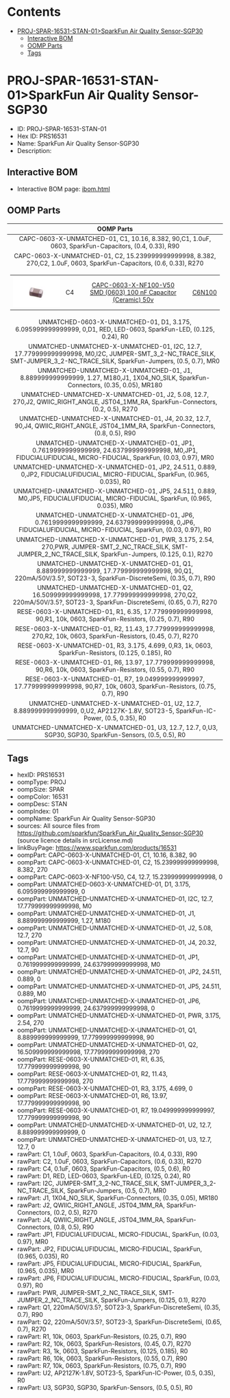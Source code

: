 



Contents
========

* [PROJ-SPAR-16531-STAN-01>SparkFun Air Quality Sensor-SGP30](#proj-spar-16531-stan-01sparkfun-air-quality-sensor-sgp30)
	* [Interactive BOM](#interactive-bom)
	* [OOMP Parts](#oomp-parts)
	* [Tags](#tags)

# PROJ-SPAR-16531-STAN-01>SparkFun Air Quality Sensor-SGP30

- ID: PROJ-SPAR-16531-STAN-01
- Hex ID: PRS16531
- Name: SparkFun Air Quality Sensor-SGP30
- Description: 

## Interactive BOM

- Interactive BOM page: [ibom.html](kicad/bom/ibom.html)

## OOMP Parts
  

|OOMP Parts|
| :---: |
|CAPC-0603-X-UNMATCHED-01, C1, 10.16, 8.382, 90,C1, 1.0uF, 0603, SparkFun-Capacitors, (0.4, 0.33), R90|
|CAPC-0603-X-UNMATCHED-01, C2, 15.239999999999998, 8.382, 270,C2, 1.0uF, 0603, SparkFun-Capacitors, (0.6, 0.33), R270|
|<table><tr><td>![CAPC-0603-X-NF100-V50](https://raw.githubusercontent.com/oomlout/oomlout_OOMP_parts/main/CAPC-0603-X-NF100-V50/image_140.jpg)</td><td> C4</td><td>[CAPC-0603-X-NF100-V50<br>SMD (0603) 100 nF Capacitor (Ceramic) 50v](https://github.com/oomlout/oomlout_OOMP_parts/tree/main/CAPC-0603-X-NF100-V50/)</td><td>[C6N100](https://github.com/oomlout/oomlout_OOMP_parts/tree/main/CAPC-0603-X-NF100-V50/)</td></tr></table>|
|UNMATCHED-0603-X-UNMATCHED-01, D1, 3.175, 6.095999999999999, 0,D1, RED, LED-0603, SparkFun-LED, (0.125, 0.24), R0|
|UNMATCHED-UNMATCHED-X-UNMATCHED-01, I2C, 12.7, 17.779999999999998, M0,I2C, JUMPER-SMT_3_2-NC_TRACE_SILK, SMT-JUMPER_3_2-NC_TRACE_SILK, SparkFun-Jumpers, (0.5, 0.7), MR0|
|UNMATCHED-UNMATCHED-X-UNMATCHED-01, J1, 8.889999999999999, 1.27, M180,J1, 1X04_NO_SILK, SparkFun-Connectors, (0.35, 0.05), MR180|
|UNMATCHED-UNMATCHED-X-UNMATCHED-01, J2, 5.08, 12.7, 270,J2, QWIIC_RIGHT_ANGLE, JST04_1MM_RA, SparkFun-Connectors, (0.2, 0.5), R270|
|UNMATCHED-UNMATCHED-X-UNMATCHED-01, J4, 20.32, 12.7, 90,J4, QWIIC_RIGHT_ANGLE, JST04_1MM_RA, SparkFun-Connectors, (0.8, 0.5), R90|
|UNMATCHED-UNMATCHED-X-UNMATCHED-01, JP1, 0.7619999999999999, 24.637999999999998, M0,JP1, FIDUCIALUFIDUCIAL, MICRO-FIDUCIAL, SparkFun, (0.03, 0.97), MR0|
|UNMATCHED-UNMATCHED-X-UNMATCHED-01, JP2, 24.511, 0.889, 0,JP2, FIDUCIALUFIDUCIAL, MICRO-FIDUCIAL, SparkFun, (0.965, 0.035), R0|
|UNMATCHED-UNMATCHED-X-UNMATCHED-01, JP5, 24.511, 0.889, M0,JP5, FIDUCIALUFIDUCIAL, MICRO-FIDUCIAL, SparkFun, (0.965, 0.035), MR0|
|UNMATCHED-UNMATCHED-X-UNMATCHED-01, JP6, 0.7619999999999999, 24.637999999999998, 0,JP6, FIDUCIALUFIDUCIAL, MICRO-FIDUCIAL, SparkFun, (0.03, 0.97), R0|
|UNMATCHED-UNMATCHED-X-UNMATCHED-01, PWR, 3.175, 2.54, 270,PWR, JUMPER-SMT_2_NC_TRACE_SILK, SMT-JUMPER_2_NC_TRACE_SILK, SparkFun-Jumpers, (0.125, 0.1), R270|
|UNMATCHED-UNMATCHED-X-UNMATCHED-01, Q1, 8.889999999999999, 17.779999999999998, 90,Q1, 220mA/50V/3.5?, SOT23-3, SparkFun-DiscreteSemi, (0.35, 0.7), R90|
|UNMATCHED-UNMATCHED-X-UNMATCHED-01, Q2, 16.509999999999998, 17.779999999999998, 270,Q2, 220mA/50V/3.5?, SOT23-3, SparkFun-DiscreteSemi, (0.65, 0.7), R270|
|RESE-0603-X-UNMATCHED-01, R1, 6.35, 17.779999999999998, 90,R1, 10k, 0603, SparkFun-Resistors, (0.25, 0.7), R90|
|RESE-0603-X-UNMATCHED-01, R2, 11.43, 17.779999999999998, 270,R2, 10k, 0603, SparkFun-Resistors, (0.45, 0.7), R270|
|RESE-0603-X-UNMATCHED-01, R3, 3.175, 4.699, 0,R3, 1k, 0603, SparkFun-Resistors, (0.125, 0.185), R0|
|RESE-0603-X-UNMATCHED-01, R6, 13.97, 17.779999999999998, 90,R6, 10k, 0603, SparkFun-Resistors, (0.55, 0.7), R90|
|RESE-0603-X-UNMATCHED-01, R7, 19.049999999999997, 17.779999999999998, 90,R7, 10k, 0603, SparkFun-Resistors, (0.75, 0.7), R90|
|UNMATCHED-UNMATCHED-X-UNMATCHED-01, U2, 12.7, 8.889999999999999, 0,U2, AP2127K-1.8V, SOT23-5, SparkFun-IC-Power, (0.5, 0.35), R0|
|UNMATCHED-UNMATCHED-X-UNMATCHED-01, U3, 12.7, 12.7, 0,U3, SGP30, SGP30, SparkFun-Sensors, (0.5, 0.5), R0|

## Tags

- hexID: PRS16531
- oompType: PROJ
- oompSize: SPAR
- oompColor: 16531
- oompDesc: STAN
- oompIndex: 01
- oompName: SparkFun Air Quality Sensor-SGP30
- sources: All source files from https://github.com/sparkfun/SparkFun_Air_Quality_Sensor-SGP30 (source licence details in srcLicense.md)
- linkBuyPage: https://www.sparkfun.com/products/16531
- oompPart: CAPC-0603-X-UNMATCHED-01, C1, 10.16, 8.382, 90
- oompPart: CAPC-0603-X-UNMATCHED-01, C2, 15.239999999999998, 8.382, 270
- oompPart: CAPC-0603-X-NF100-V50, C4, 12.7, 15.239999999999998, 0
- oompPart: UNMATCHED-0603-X-UNMATCHED-01, D1, 3.175, 6.095999999999999, 0
- oompPart: UNMATCHED-UNMATCHED-X-UNMATCHED-01, I2C, 12.7, 17.779999999999998, M0
- oompPart: UNMATCHED-UNMATCHED-X-UNMATCHED-01, J1, 8.889999999999999, 1.27, M180
- oompPart: UNMATCHED-UNMATCHED-X-UNMATCHED-01, J2, 5.08, 12.7, 270
- oompPart: UNMATCHED-UNMATCHED-X-UNMATCHED-01, J4, 20.32, 12.7, 90
- oompPart: UNMATCHED-UNMATCHED-X-UNMATCHED-01, JP1, 0.7619999999999999, 24.637999999999998, M0
- oompPart: UNMATCHED-UNMATCHED-X-UNMATCHED-01, JP2, 24.511, 0.889, 0
- oompPart: UNMATCHED-UNMATCHED-X-UNMATCHED-01, JP5, 24.511, 0.889, M0
- oompPart: UNMATCHED-UNMATCHED-X-UNMATCHED-01, JP6, 0.7619999999999999, 24.637999999999998, 0
- oompPart: UNMATCHED-UNMATCHED-X-UNMATCHED-01, PWR, 3.175, 2.54, 270
- oompPart: UNMATCHED-UNMATCHED-X-UNMATCHED-01, Q1, 8.889999999999999, 17.779999999999998, 90
- oompPart: UNMATCHED-UNMATCHED-X-UNMATCHED-01, Q2, 16.509999999999998, 17.779999999999998, 270
- oompPart: RESE-0603-X-UNMATCHED-01, R1, 6.35, 17.779999999999998, 90
- oompPart: RESE-0603-X-UNMATCHED-01, R2, 11.43, 17.779999999999998, 270
- oompPart: RESE-0603-X-UNMATCHED-01, R3, 3.175, 4.699, 0
- oompPart: RESE-0603-X-UNMATCHED-01, R6, 13.97, 17.779999999999998, 90
- oompPart: RESE-0603-X-UNMATCHED-01, R7, 19.049999999999997, 17.779999999999998, 90
- oompPart: UNMATCHED-UNMATCHED-X-UNMATCHED-01, U2, 12.7, 8.889999999999999, 0
- oompPart: UNMATCHED-UNMATCHED-X-UNMATCHED-01, U3, 12.7, 12.7, 0
- rawPart: C1, 1.0uF, 0603, SparkFun-Capacitors, (0.4, 0.33), R90
- rawPart: C2, 1.0uF, 0603, SparkFun-Capacitors, (0.6, 0.33), R270
- rawPart: C4, 0.1uF, 0603, SparkFun-Capacitors, (0.5, 0.6), R0
- rawPart: D1, RED, LED-0603, SparkFun-LED, (0.125, 0.24), R0
- rawPart: I2C, JUMPER-SMT_3_2-NC_TRACE_SILK, SMT-JUMPER_3_2-NC_TRACE_SILK, SparkFun-Jumpers, (0.5, 0.7), MR0
- rawPart: J1, 1X04_NO_SILK, SparkFun-Connectors, (0.35, 0.05), MR180
- rawPart: J2, QWIIC_RIGHT_ANGLE, JST04_1MM_RA, SparkFun-Connectors, (0.2, 0.5), R270
- rawPart: J4, QWIIC_RIGHT_ANGLE, JST04_1MM_RA, SparkFun-Connectors, (0.8, 0.5), R90
- rawPart: JP1, FIDUCIALUFIDUCIAL, MICRO-FIDUCIAL, SparkFun, (0.03, 0.97), MR0
- rawPart: JP2, FIDUCIALUFIDUCIAL, MICRO-FIDUCIAL, SparkFun, (0.965, 0.035), R0
- rawPart: JP5, FIDUCIALUFIDUCIAL, MICRO-FIDUCIAL, SparkFun, (0.965, 0.035), MR0
- rawPart: JP6, FIDUCIALUFIDUCIAL, MICRO-FIDUCIAL, SparkFun, (0.03, 0.97), R0
- rawPart: PWR, JUMPER-SMT_2_NC_TRACE_SILK, SMT-JUMPER_2_NC_TRACE_SILK, SparkFun-Jumpers, (0.125, 0.1), R270
- rawPart: Q1, 220mA/50V/3.5?, SOT23-3, SparkFun-DiscreteSemi, (0.35, 0.7), R90
- rawPart: Q2, 220mA/50V/3.5?, SOT23-3, SparkFun-DiscreteSemi, (0.65, 0.7), R270
- rawPart: R1, 10k, 0603, SparkFun-Resistors, (0.25, 0.7), R90
- rawPart: R2, 10k, 0603, SparkFun-Resistors, (0.45, 0.7), R270
- rawPart: R3, 1k, 0603, SparkFun-Resistors, (0.125, 0.185), R0
- rawPart: R6, 10k, 0603, SparkFun-Resistors, (0.55, 0.7), R90
- rawPart: R7, 10k, 0603, SparkFun-Resistors, (0.75, 0.7), R90
- rawPart: U2, AP2127K-1.8V, SOT23-5, SparkFun-IC-Power, (0.5, 0.35), R0
- rawPart: U3, SGP30, SGP30, SparkFun-Sensors, (0.5, 0.5), R0
